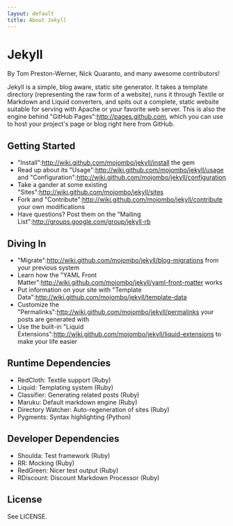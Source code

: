 ```yaml
---
layout: default
title: About Jekyll
---
```


# Jekyll

By Tom Preston-Werner, Nick Quaranto, and many awesome contributors!

Jekyll is a simple, blog aware, static site generator. It takes a template directory (representing the raw form of a website), runs it through Textile or Markdown and Liquid converters, and spits out a complete, static website suitable for serving with Apache or your favorite web server. This is also the engine behind "GitHub Pages":http://pages.github.com, which you can use to host your project's page or blog right here from GitHub.

## Getting Started

* "Install":http://wiki.github.com/mojombo/jekyll/install the gem
* Read up about its "Usage":http://wiki.github.com/mojombo/jekyll/usage and "Configuration":http://wiki.github.com/mojombo/jekyll/configuration
* Take a gander at some existing "Sites":http://wiki.github.com/mojombo/jekyll/sites
* Fork and "Contribute":http://wiki.github.com/mojombo/jekyll/contribute your own modifications
* Have questions? Post them on the "Mailing List":http://groups.google.com/group/jekyll-rb

## Diving In

* "Migrate":http://wiki.github.com/mojombo/jekyll/blog-migrations from your previous system
* Learn how the "YAML Front Matter":http://wiki.github.com/mojombo/jekyll/yaml-front-matter works
* Put information on your site with "Template Data":http://wiki.github.com/mojombo/jekyll/template-data
* Customize the "Permalinks":http://wiki.github.com/mojombo/jekyll/permalinks your posts are generated with
* Use the built-in "Liquid Extensions":http://wiki.github.com/mojombo/jekyll/liquid-extensions to make your life easier

## Runtime Dependencies

* RedCloth: Textile support (Ruby)
* Liquid: Templating system (Ruby)
* Classifier: Generating related posts (Ruby)
* Maruku: Default markdown engine (Ruby)
* Directory Watcher: Auto-regeneration of sites (Ruby)
* Pygments: Syntax highlighting (Python)

## Developer Dependencies

* Shoulda: Test framework (Ruby)
* RR: Mocking (Ruby)
* RedGreen: Nicer test output (Ruby)
* RDiscount: Discount Markdown Processor (Ruby)

## License

See LICENSE.
